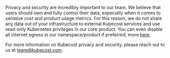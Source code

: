 Privacy and security are incredibly important to our team. We believe that users should own and fully control their data, especially when it comes to senstive cost and product usage metrics. 
For this reason, we do not share any data out of your infrastructure to external Kubecost services and use read-only Kubernetes privileges in our core product.
You can even disable all internet egress in our namespace/product if preferred, more [here](https://docs.projectcalico.org/v3.5/getting-started/kubernetes/tutorials/advanced-policy#4-deny-all-egress-traffic).

For more information on Kubecost privacy and security, please reach out to us at <team@kubecost.com>.
